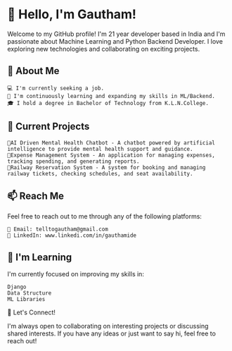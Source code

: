 # 👋 Hello, I'm Gautham!

Welcome to my GitHub profile! I'm 21 year developer based in India and I'm passionate about Machine Learning and Python Backend Developer. I love exploring new technologies and collaborating on exciting projects.
## 💼 About Me

    💻 I'm currently seeking a job.
    🌱 I'm continuously learning and expanding my skills in ML/Backend.
    🎓 I hold a degree in Bachelor of Technology from K.L.N.College.

## 🔭 Current Projects

    🔹AI Driven Mental Health Chatbot - A chatbot powered by artificial intelligence to provide mental health support and guidance.
    🔸Expense Management System - An application for managing expenses, tracking spending, and generating reports.
    🔹Railway Reservation System - A system for booking and managing railway tickets, checking schedules, and seat availability.

## 📫 Reach Me

Feel free to reach out to me through any of the following platforms:

    📧 Email: telltogautham@gmail.com
    💬 LinkedIn: www.linkedi.com/in/gauthamide

## 🌱 I'm Learning

I'm currently focused on improving my skills in:

    Django
    Data Structure
    ML Libraries

🤝 Let's Connect!

I'm always open to collaborating on interesting projects or discussing shared interests. If you have any ideas or just want to say hi, feel free to reach out!
